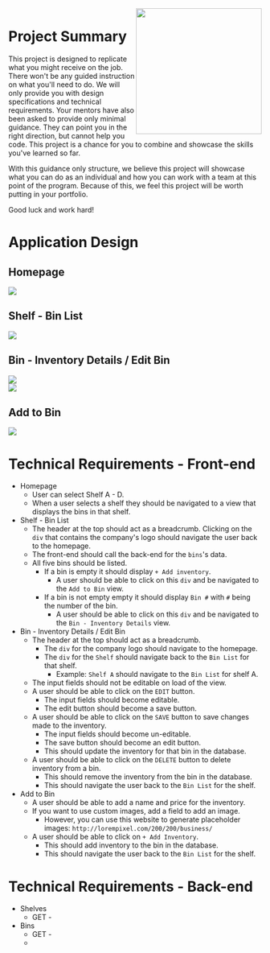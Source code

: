 <img src="https://devmounta.in/img/logowhiteblue.png" width="250" align="right">

# Project Summary

This project is designed to replicate what you might receive on the job. There won't be any guided instruction on what you'll need to do. We will only provide you with design specifications and technical requirements. Your mentors have also been asked to provide only minimal guidance. They can point you in the right direction, but cannot help you code. This project is a chance for you to combine and showcase the skills you've learned so far.

With this guidance only structure, we believe this project will showcase what you can do as an individual and how you can work with a team at this point of the program. Because of this, we feel this project will be worth putting in your portfolio.

Good luck and work hard!

# Application Design

## Homepage

<img src="https://github.com/DevMountain/simulation-1/blob/master/assets/views/home.png" />

## Shelf - Bin List

<img src="https://github.com/DevMountain/simulation-1/blob/master/assets/views/shelf.png" />

## Bin - Inventory Details / Edit Bin

<img src="https://github.com/DevMountain/simulation-1/blob/master/assets/views/bin.png" />

<br />

<img src="https://github.com/DevMountain/simulation-1/blob/master/assets/views/edit.png" />

## Add to Bin

<img src="https://github.com/DevMountain/simulation-1/blob/master/assets/views/create.png" />

# Technical Requirements - Front-end

* Homepage
  * User can select Shelf A - D.
  * When a user selects a shelf they should be navigated to a view that displays the bins in that shelf.
* Shelf - Bin List
  * The header at the top should act as a breadcrumb. Clicking on the `div` that contains the company's logo should navigate the user back to the homepage.
  * The front-end should call the back-end for the `bins`'s data.
  * All five bins should be listed.
    * If a bin is empty it should display `+ Add inventory`.
      * A user should be able to click on this `div` and be navigated to the `Add to Bin` view.
    * If a bin is not empty empty it should display `Bin #` with `#` being the number of the bin.
      * A user should be able to click on this `div` and be navigated to the `Bin - Inventory Details` view.
* Bin - Inventory Details / Edit Bin 
  * The header at the top should act as a breadcrumb.
    * The `div` for the company logo should navigate to the homepage.
    * The `div` for the `Shelf` should navigate back to the `Bin List` for that shelf.
      * Example: `Shelf A` should navigate to the `Bin List` for shelf A.
  * The input fields should not be editable on load of the view.
  * A user should be able to click on the `EDIT` button.
    * The input fields should become editable.
    * The edit button should become a save button.
  * A user should be able to click on the `SAVE` button to save changes made to the inventory.
    * The input fields should become un-editable.
    * The save button should become an edit button.
    * This should update the inventory for that bin in the database.
  * A user should be able to click on the `DELETE` button to delete inventory from a bin.
    * This should remove the inventory from the bin in the database.
    * This should navigate the user back to the `Bin List` for the shelf. 
* Add to Bin
  * A user should be able to add a name and price for the inventory.
  * If you want to use custom images, add a field to add an image.
    * However, you can use this website to generate placeholder images: `http://lorempixel.com/200/200/business/`
  * A user should be able to click on `+ Add Inventory`.
    * This should add inventory to the bin in the database.
    * This should navigate the user back to the `Bin List` for the shelf.

# Technical Requirements - Back-end

* Shelves
  * GET - 
* Bins
  * GET -
  * 

